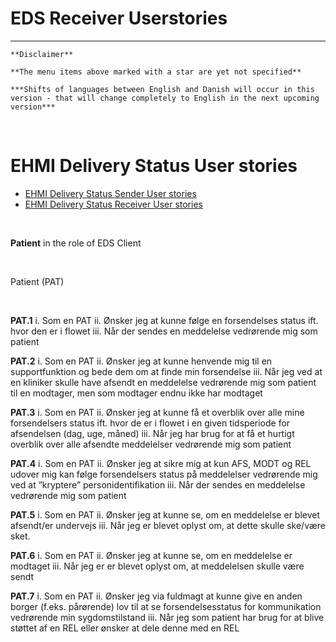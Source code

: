# EDS Receiver Userstories

***

    **Disclaimer** 
    
    **The menu items above marked with a star are yet not specified**
    
    ***Shifts of languages between English and Danish will occur in this version - that will change completely to English in the next upcoming version***
    
<br/> 

# EHMI Delivery Status User stories

- [EHMI Delivery Status Sender User stories](#ehmi-delivery-status-sender-user-stories)
- [EHMI Delivery Status Receiver User stories](#ehmi-delivery-status-receiver-user-stories)
    
<br/> 

**Patient** in the role of EDS Client
    
<br/> 

Patient (PAT)
    
<br/> 

**PAT.1**
i.	Som en PAT
ii.	Ønsker jeg at kunne følge en forsendelses status ift. hvor den er i flowet 
iii.	Når der sendes en meddelelse vedrørende mig som patient

**PAT.2**
i.	Som en PAT
ii.	Ønsker jeg at kunne henvende mig til en supportfunktion og bede dem om at finde min forsendelse
iii.	Når jeg ved at en kliniker skulle have afsendt en meddelelse vedrørende mig som patient til en modtager, men som modtager endnu ikke har modtaget

**PAT.3**
i.	Som en PAT
ii.	Ønsker jeg at kunne få et overblik over alle mine forsendelsers status ift. hvor de er i flowet i en given tidsperiode for afsendelsen (dag, uge, måned)
iii.	Når jeg har brug for at få et hurtigt overblik over alle afsendte meddelelser vedrørende mig som patient

**PAT.4**
i.	Som en PAT
ii.	Ønsker jeg at sikre mig at kun AFS, MODT og REL udover mig kan følge forsendelsers status på meddelelser vedrørende mig ved at ”kryptere” personidentifikation
iii.	Når der sendes en meddelelse vedrørende mig som patient

**PAT.5**
i.	Som en PAT
ii.	Ønsker jeg at kunne se, om en meddelelse er blevet afsendt/er undervejs
iii.	Når jeg er blevet oplyst om, at dette skulle ske/være sket.

**PAT.6**
i.	Som en PAT
ii.	Ønsker jeg at kunne se, om en meddelelse er modtaget
iii.	Når jeg er er blevet oplyst om, at meddelelsen skulle være sendt

**PAT.7**
i.	Som en PAT
ii.	Ønsker jeg via fuldmagt at kunne give en anden borger (f.eks. pårørende) lov til at se forsendelsesstatus for kommunikation vedrørende min sygdomstilstand 
iii.	Når jeg som patient har brug for at blive støttet af en REL eller ønsker at dele denne med en REL

